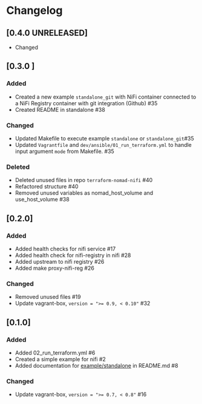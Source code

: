 # Changelog

## [0.4.0 UNRELEASED]
- Changed
## [0.3.0 ] 
### Added
- Created a new example `standalone_git` with NiFi container connected to a NiFi Registry container with git integration (Github) #35
- Created README in standalone #38
### Changed
- Updated Makefile to execute example `standalone` or `standalone_git`#35
- Updated `Vagrantfile` and `dev/ansible/01_run_terraform.yml` to handle input argument `mode` from Makefile. #35

### Deleted
- Deleted unused files in repo `terraform-nomad-nifi` #40
- Refactored structure #40
- Removed unused variables as nomad_host_volume and use_host_volume #38

## [0.2.0]
### Added
- Added health checks for nifi service #17
- Added health check for nifi-registry in nifi #28
- Added upstream to nifi registry #26
- Added make proxy-nifi-reg #26

### Changed
- Removed unused files #19
- Update vagrant-box, `version = ">= 0.9, < 0.10"` #32

## [0.1.0]

### Added
- Added 02_run_terraform.yml #6
- Created a simple example for nifi #2
- Added documentation for [example/standalone](example/standalone) in README.md #8

### Changed
- Update vagrant-box, `version = ">= 0.7, < 0.8"` #16
